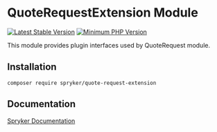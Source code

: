 # QuoteRequestExtension Module
[![Latest Stable Version](https://poser.pugx.org/spryker/quote-request-extension/v/stable.svg)](https://packagist.org/packages/spryker/quote-request-extension)
[![Minimum PHP Version](https://img.shields.io/badge/php-%3E%3D%208.3-8892BF.svg)](https://php.net/)

This module provides plugin interfaces used by QuoteRequest module.

## Installation

```
composer require spryker/quote-request-extension
```

## Documentation

[Spryker Documentation](https://docs.spryker.com)
